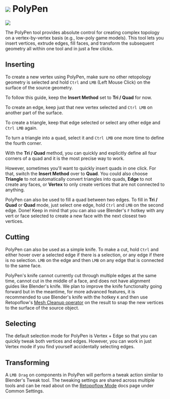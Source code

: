 # ![](/images/icons/polypen-icon.png) PolyPen

![](/images/polypen.jpg)

The PolyPen tool provides absolute control for creating complex topology on a vertex-by-vertex basis (e.g., low-poly game models).
This tool lets you insert vertices, extrude edges, fill faces, and transform the subsequent geometry all within one tool and in just a few clicks.

## Inserting
<!--
| :--- | :--- | :--- |
| {{ site.data.keymaps.insert }} | : | insert geometry connected to selected geometry |
-->
To create a new vertex using PolyPen, make sure no other retopology geometry is selected and hold `Ctrl` and `LMB` (Left Mouse Click) on the surface of the source geometry.

To follow this guide, keep the **Insert Method** set to **Tri / Quad** for now.

To create an edge, keep just that new vertex selected and `Ctrl LMB` on another part of the surface.

To create a triangle, keep that edge selected or select any other edge and `Ctrl LMB` again.

To turn a triangle into a quad, select it and `Ctrl LMB` one more time to define the fourth corner.

With the **Tri / Quad** method, you can quickly and explicitly define all four corners of a quad and it is the most precise way to work.

However, sometimes you'll want to quickly insert quads in one click. For that, switch the **Insert Method** over to **Quad**. You could also choose **Triangle** to not automatically convert triangles into quads, **Edge** to not create any faces, or **Vertex** to only create vertices that are not connected to anything.

PolyPen can also be used to fill a quad between two edges. To fill in **Tri / Quad** or **Quad** mode, just select one edge, hold `Ctrl` and `LMB` on the second edge. Done! Keep in mind that you can also use Blender's `F` hotkey with any vert or face selected to create a new face with the next closest two vertices.


## Cutting

PolyPen can also be used as a simple knife. To make a cut, hold `Ctrl` and either hover over a selected edge if there is a selection, or any edge if there is no selection. `LMB` on the edge and then `LMB` on any edge that is connected to the same face.

PolyPen's knife cannot currently cut through multiple edges at the same time, cannot cut in the middle of a face, and does not have alignment guides like Blender's knife. We plan to improve the knife functionalty going forward but in the meantime, for more advanced features, it is recommended to use Blender's knife with the hotkey `K` and then use Retopoflow's [Mesh Cleanup operator](mesh_cleanup.html) on the result to snap the new vertices to the surface of the source object.

## Selecting

The default selection mode for PolyPen is Vertex + Edge so that you can quickly tweak both vertices and edges. However, you can work in just Vertex mode if you find yourself accidentally selecting edges.


## Transforming

A `LMB Drag` on components in PolyPen will perform a tweak action similar to Blender's Tweak tool. The tweaking settings are shared across multiple tools and can be read about on the [Retopoflow Mode](general.html) docs page under Common Settings.